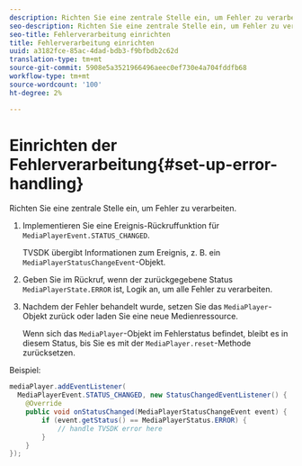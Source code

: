 ```yaml
---
description: Richten Sie eine zentrale Stelle ein, um Fehler zu verarbeiten.
seo-description: Richten Sie eine zentrale Stelle ein, um Fehler zu verarbeiten.
seo-title: Fehlerverarbeitung einrichten
title: Fehlerverarbeitung einrichten
uuid: a3182fce-85ac-4dad-bdb3-f9bfbdb2c62d
translation-type: tm+mt
source-git-commit: 5908e5a3521966496aeec0ef730e4a704fddfb68
workflow-type: tm+mt
source-wordcount: '100'
ht-degree: 2%

---
```



# Einrichten der Fehlerverarbeitung{#set-up-error-handling}

Richten Sie eine zentrale Stelle ein, um Fehler zu verarbeiten.

1. Implementieren Sie eine Ereignis-Rückruffunktion für `MediaPlayerEvent.STATUS_CHANGED`.

   TVSDK übergibt Informationen zum Ereignis, z. B. ein `MediaPlayerStatusChangeEvent`-Objekt.
1. Geben Sie im Rückruf, wenn der zurückgegebene Status `MediaPlayerState.ERROR` ist, Logik an, um alle Fehler zu verarbeiten.
1. Nachdem der Fehler behandelt wurde, setzen Sie das `MediaPlayer`-Objekt zurück oder laden Sie eine neue Medienressource.

   Wenn sich das `MediaPlayer`-Objekt im Fehlerstatus befindet, bleibt es in diesem Status, bis Sie es mit der `MediaPlayer.reset`-Methode zurücksetzen.

<!--<a id="example_49FF225E92EA494AA06B2E5F26101F4C"></a>-->

Beispiel:

```java
mediaPlayer.addEventListener( 
  MediaPlayerEvent.STATUS_CHANGED, new StatusChangedEventListener() { 
    @Override 
    public void onStatusChanged(MediaPlayerStatusChangeEvent event) { 
        if (event.getStatus() == MediaPlayerStatus.ERROR) { 
            // handle TVSDK error here 
        } 
    } 
});
```

